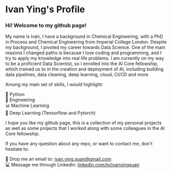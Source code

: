 # Ivan Ying's Profile

### Hi! Welcome to my github page!

My name is Iván, I have a background in Chemical Engineering, with a PhD in Process and Chemical Engineering from Imperial College London. Despite my background, I pivoted my career towards Data Science. One of the main reasons I changed paths is because I love coding and programming, and I try to apply my knowledge into real life problems. I am currently on my way to be a proficient Data Scientist, so I enrolled into the AI Core fellowship, which trained us to in the creation and deployment of AI, including building data pipelines, data cleaning, deep learning, cloud, CI/CD and more<br>

Among my main set of skills, I would highlight:<br>

🐍 Python <br>
🔧 Engineering <br>
📊 Machine Learning <br>
🤖 Deep Learning (Tensorflow and Pytorch) <br>

I hope you like my github page, this is a collection of my personal projects as well as some projects that I worked along with some colleagues in the AI Core fellowship.<br>

If you have any question about any repo, or want to contact me, don't hesitate to:<br>

📨 Drop me an email to: ivan.ying.xuan@gmail.com<br>
💻 Message me through LinkedIn: [linkedin.com/in/ivanyingxuan](linkedin.com/in/ivanyingxuan)
